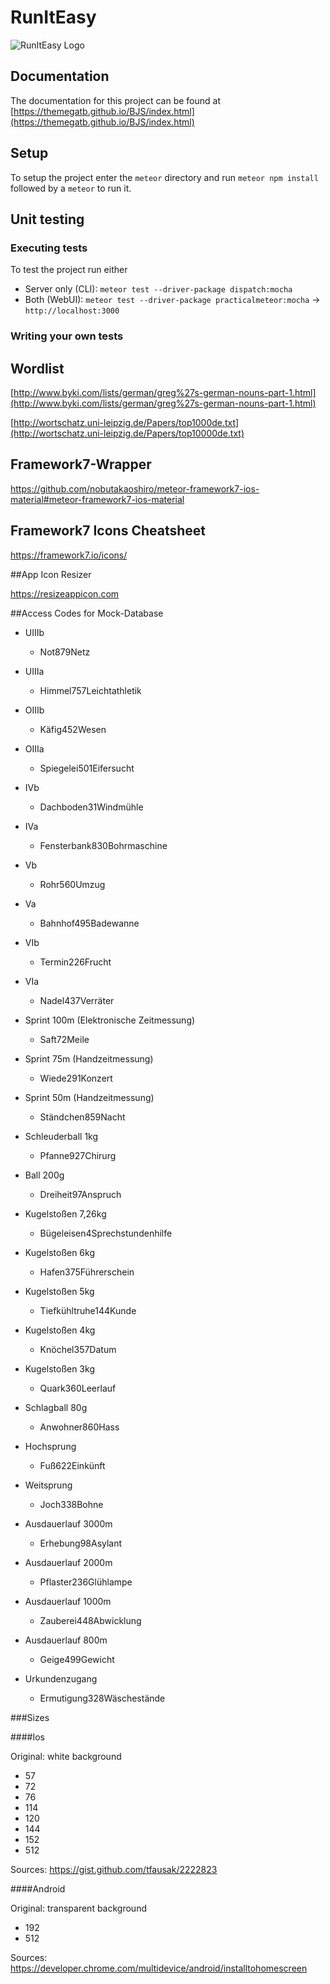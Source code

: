 # RunItEasy

![RunItEasy Logo](https://raw.githubusercontent.com/TheMegaTB/BJS/master/meteor/public/icons/Logo512.png)

## Documentation
The documentation for this project can be found at [https://themegatb.github.io/BJS/index.html](https://themegatb.github.io/BJS/index.html)

## Setup
To setup the project enter the `meteor` directory and run `meteor npm install` followed by a `meteor` to run it.


## Unit testing
### Executing tests
To test the project run either
* Server only (CLI):    `meteor test --driver-package dispatch:mocha`
* Both (WebUI):         `meteor test --driver-package practicalmeteor:mocha` -> `http://localhost:3000`

### Writing your own tests


## Wordlist
[http://www.byki.com/lists/german/greg%27s-german-nouns-part-1.html](http://www.byki.com/lists/german/greg%27s-german-nouns-part-1.html)

[http://wortschatz.uni-leipzig.de/Papers/top1000de.txt](http://wortschatz.uni-leipzig.de/Papers/top10000de.txt)

## Framework7-Wrapper

https://github.com/nobutakaoshiro/meteor-framework7-ios-material#meteor-framework7-ios-material

## Framework7 Icons Cheatsheet

https://framework7.io/icons/

##App Icon Resizer
 
 https://resizeappicon.com

##Access Codes for Mock-Database

* UIIIb
    * Not879Netz
* UIIIa
    * Himmel757Leichtathletik
* OIIIb
    * Käfig452Wesen
* OIIIa
    * Spiegelei501Eifersucht
* IVb
    * Dachboden31Windmühle
* IVa
    * Fensterbank830Bohrmaschine
* Vb
    * Rohr560Umzug
* Va
    * Bahnhof495Badewanne
* VIb
    * Termin226Frucht
* VIa
    * Nadel437Verräter

* Sprint 100m (Elektronische Zeitmessung)
    * Saft72Meile
* Sprint 75m (Handzeitmessung)
    * Wiede291Konzert
* Sprint 50m (Handzeitmessung)
    * Ständchen859Nacht
* Schleuderball 1kg
    * Pfanne927Chirurg
* Ball 200g
    * Dreiheit97Anspruch
* Kugelstoßen 7,26kg
    * Bügeleisen4Sprechstundenhilfe
* Kugelstoßen 6kg
    * Hafen375Führerschein
* Kugelstoßen 5kg
    * Tiefkühltruhe144Kunde
* Kugelstoßen 4kg
    * Knöchel357Datum
* Kugelstoßen 3kg
    * Quark360Leerlauf
* Schlagball 80g
    * Anwohner860Hass
* Hochsprung
    * Fuß622Einkünft
* Weitsprung
    * Joch338Bohne
* Ausdauerlauf 3000m
    * Erhebung98Asylant
* Ausdauerlauf 2000m
    * Pflaster236Glühlampe
* Ausdauerlauf 1000m
    * Zauberei448Abwicklung
* Ausdauerlauf 800m
    * Geige499Gewicht

* Urkundenzugang
    * Ermutigung328Wäschestände

###Sizes

####Ios

Original: white background
* 57
* 72
* 76
* 114
* 120
* 144
* 152
* 512

Sources: https://gist.github.com/tfausak/2222823

####Android

Original: transparent background
* 192
* 512

Sources: https://developer.chrome.com/multidevice/android/installtohomescreen